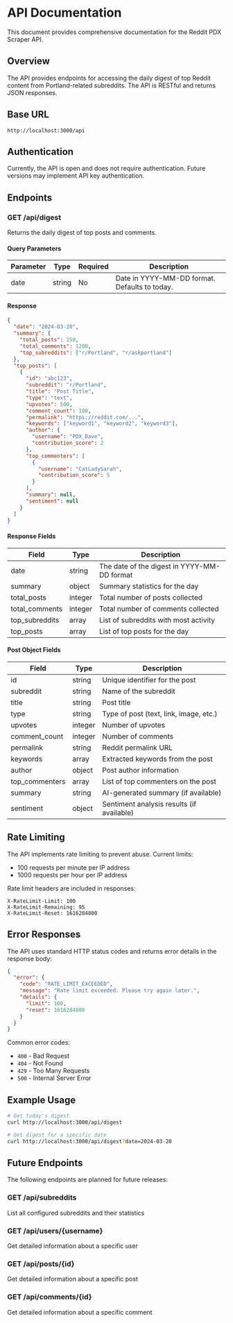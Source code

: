 # API Documentation

This document provides comprehensive documentation for the Reddit PDX Scraper API.

## Overview

The API provides endpoints for accessing the daily digest of top Reddit content from Portland-related subreddits. The API is RESTful and returns JSON responses.

## Base URL

```
http://localhost:3000/api
```

## Authentication

Currently, the API is open and does not require authentication. Future versions may implement API key authentication.

## Endpoints

### GET /api/digest

Returns the daily digest of top posts and comments.

#### Query Parameters

| Parameter | Type   | Required | Description                                    |
|-----------|--------|----------|------------------------------------------------|
| date      | string | No       | Date in YYYY-MM-DD format. Defaults to today.  |

#### Response

```json
{
  "date": "2024-03-20",
  "summary": {
    "total_posts": 150,
    "total_comments": 1200,
    "top_subreddits": ["r/Portland", "r/askportland"]
  },
  "top_posts": [
    {
      "id": "abc123",
      "subreddit": "r/Portland",
      "title": "Post Title",
      "type": "text",
      "upvotes": 500,
      "comment_count": 100,
      "permalink": "https://reddit.com/...",
      "keywords": ["keyword1", "keyword2", "keyword3"],
      "author": {
        "username": "PDX_Dave",
        "contribution_score": 2
      },
      "top_commenters": [
        {
          "username": "CatLadySarah",
          "contribution_score": 5
        }
      ],
      "summary": null,
      "sentiment": null
    }
  ]
}
```

#### Response Fields

| Field           | Type    | Description                                    |
|-----------------|---------|------------------------------------------------|
| date            | string  | The date of the digest in YYYY-MM-DD format    |
| summary         | object  | Summary statistics for the day                 |
| total_posts     | integer | Total number of posts collected                |
| total_comments  | integer | Total number of comments collected             |
| top_subreddits  | array   | List of subreddits with most activity          |
| top_posts       | array   | List of top posts for the day                  |

#### Post Object Fields

| Field            | Type    | Description                                    |
|------------------|---------|------------------------------------------------|
| id               | string  | Unique identifier for the post                 |
| subreddit        | string  | Name of the subreddit                          |
| title            | string  | Post title                                     |
| type             | string  | Type of post (text, link, image, etc.)         |
| upvotes          | integer | Number of upvotes                              |
| comment_count    | integer | Number of comments                             |
| permalink        | string  | Reddit permalink URL                           |
| keywords         | array   | Extracted keywords from the post               |
| author           | object  | Post author information                        |
| top_commenters   | array   | List of top commenters on the post             |
| summary          | string  | AI-generated summary (if available)            |
| sentiment        | object  | Sentiment analysis results (if available)      |

## Rate Limiting

The API implements rate limiting to prevent abuse. Current limits:
- 100 requests per minute per IP address
- 1000 requests per hour per IP address

Rate limit headers are included in responses:
```
X-RateLimit-Limit: 100
X-RateLimit-Remaining: 95
X-RateLimit-Reset: 1616284800
```

## Error Responses

The API uses standard HTTP status codes and returns error details in the response body:

```json
{
  "error": {
    "code": "RATE_LIMIT_EXCEEDED",
    "message": "Rate limit exceeded. Please try again later.",
    "details": {
      "limit": 100,
      "reset": 1616284800
    }
  }
}
```

Common error codes:
- `400` - Bad Request
- `404` - Not Found
- `429` - Too Many Requests
- `500` - Internal Server Error

## Example Usage

```bash
# Get today's digest
curl http://localhost:3000/api/digest

# Get digest for a specific date
curl http://localhost:3000/api/digest?date=2024-03-20
```

## Future Endpoints

The following endpoints are planned for future releases:

### GET /api/subreddits
List all configured subreddits and their statistics

### GET /api/users/{username}
Get detailed information about a specific user

### GET /api/posts/{id}
Get detailed information about a specific post

### GET /api/comments/{id}
Get detailed information about a specific comment 